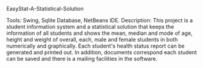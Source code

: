 EasyStat-A-Statistical-Solution

Tools: Swing, Sqlite Database, NetBeans IDE. 
Description: This project is a student information system and a statistical solution that keeps the information of all students and shows the mean, median and mode of age, height and weight of overall, each, male and female students in both numerically and graphically.
Each student's health status report can be generated and printed out. In addition, documents correspond each student can be saved and there is a mailing facilities in the software.
